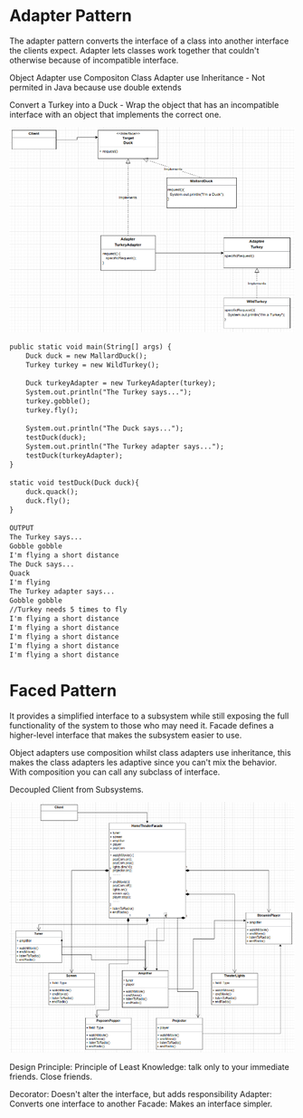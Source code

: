 # Adapter Pattern
The adapter pattern converts the interface of a class into another interface the clients expect. Adapter lets classes work together that couldn't otherwise
because of incompatible interface.

Object Adapter use Compositon
Class Adapter use Inheritance - Not permited in Java because use double extends

Convert a Turkey into a Duck - Wrap the object that has an incompatible interface with an object that implements the correct one.

![img.png](src/image/img.png)


```
public static void main(String[] args) {
    Duck duck = new MallardDuck();
    Turkey turkey = new WildTurkey();

    Duck turkeyAdapter = new TurkeyAdapter(turkey);
    System.out.println("The Turkey says...");
    turkey.gobble();
    turkey.fly();

    System.out.println("The Duck says...");
    testDuck(duck);
    System.out.println("The Turkey adapter says...");
    testDuck(turkeyAdapter);
}

static void testDuck(Duck duck){
    duck.quack();
    duck.fly();
}

OUTPUT
The Turkey says...
Gobble gobble
I'm flying a short distance
The Duck says...
Quack
I'm flying
The Turkey adapter says...
Gobble gobble
//Turkey needs 5 times to fly
I'm flying a short distance
I'm flying a short distance
I'm flying a short distance
I'm flying a short distance
I'm flying a short distance

```

# Faced Pattern
It provides a simplified interface to a subsystem while still exposing the full functionality of the system to those who may need it. Facade
defines a higher-level interface that makes the subsystem easier to use.

Object adapters use composition whilst class adapters use inheritance, this makes the class adapters les adaptive
since you can't mix the behavior. With composition you can call any subclass of interface.

Decoupled Client from Subsystems.

![img.png](src/image/img1.png)

Design Principle: Principle of Least Knowledge: talk only to your immediate friends. Close friends.

Decorator: Doesn't alter the interface, but adds responsibility
Adapter: Converts one interface to another
Facade: Makes an interface simpler.
